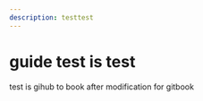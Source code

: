 ```yaml
---
description: testtest
---
```


# guide test is test

test is gihub to book  after modification for gitbook

